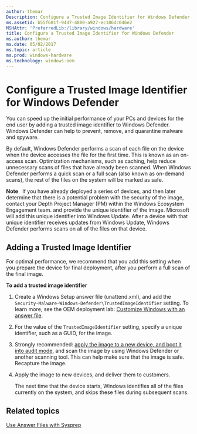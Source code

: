 ```yaml
---
author: themar
Description: Configure a Trusted Image Identifier for Windows Defender
ms.assetid: b55f681f-94d7-4800-a927-ec186dc046e2
MSHAttr: 'PreferredLib:/library/windows/hardware'
title: Configure a Trusted Image Identifier for Windows Defender
ms.author: themar
ms.date: 05/02/2017
ms.topic: article
ms.prod: windows-hardware
ms.technology: windows-oem
---
```


# Configure a Trusted Image Identifier for Windows Defender


You can speed up the initial performance of your PCs and devices for the end user by adding a trusted image identifier to Windows Defender. Windows Defender can help to prevent, remove, and quarantine malware and spyware.

By default, Windows Defender performs a scan of each file on the device when the device accesses the file for the first time. This is known as an on-access scan. Optimization mechanisms, such as caching, help reduce unnecessary scans of files that have already been scanned. When Windows Defender performs a quick scan or a full scan (also known as on-demand scans), the rest of the files on the system will be marked as safe.

**Note**  
If you have already deployed a series of devices, and then later determine that there is a potential problem with the security of the image, contact your Depth Project Manager (PM) within the Windows Ecosystem Engagement team. and provide the unique identifier of the image. Microsoft will add this unique identifier into Windows Update. After a device with that unique identifier receives updates from Windows Update, Windows Defender performs scans on all of the files on that device.

## <span id="Adding_a_Trusted_Image_Identifier"></span><span id="adding_a_trusted_image_identifier"></span><span id="ADDING_A_TRUSTED_IMAGE_IDENTIFIER"></span>Adding a Trusted Image Identifier

For optimal performance, we recommend that you add this setting when you prepare the device for final deployment, after you perform a full scan of the final image.

**To add a trusted image identifier**

1. Create a Windows Setup answer file (unattend.xml), and add the `Security-Malware-Windows-Defender\TrustedImageIdentifier` setting. To learn more, see the OEM deployment lab: [Customize Windows with an answer file](https://docs.microsoft.com/windows-hardware/manufacture/desktop/oem-deployment-of-windows-10-for-desktop-editions#customize-windows-with-an-answer-file).

2. For the value of the `TrustedImageIdentifier` setting, specify a unique identifier, such as a GUID, for the image.

3. Strongly recommended: [apply the image to a new device, and boot it into audit mode](https://docs.microsoft.com/en-us/windows-hardware/manufacture/desktop/oem-deployment-of-windows-10-for-desktop-editions#deploy-your-images-to-a-new-pc), and scan the image by using Windows Defender or another scanning tool. This can help make sure that the image is safe. Recapture the image.

4. Apply the image to new devices, and deliver them to customers.

   The next time that the device starts, Windows identifies all of the files currently on the system, and skips these files during subsequent scans.

## <span id="related_topics"></span>Related topics

[Use Answer Files with Sysprep](use-answer-files-with-sysprep.md#bkmk_1)